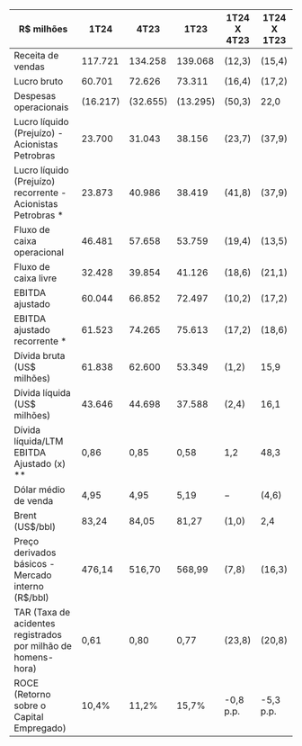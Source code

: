 |R$ milhões|1T24|4T23|1T23|1T24 X 4T23|1T24 X 1T23|
|---|---|---|---|---|---|
|Receita de vendas|117.721|134.258|139.068|(12,3)|(15,4)|
|Lucro bruto|60.701|72.626|73.311|(16,4)|(17,2)|
|Despesas operacionais|(16.217)|(32.655)|(13.295)|(50,3)|22,0|
|Lucro líquido (Prejuízo) - Acionistas Petrobras|23.700|31.043|38.156|(23,7)|(37,9)|
|Lucro líquido (Prejuízo) recorrente - Acionistas Petrobras *|23.873|40.986|38.419|(41,8)|(37,9)|
|Fluxo de caixa operacional|46.481|57.658|53.759|(19,4)|(13,5)|
|Fluxo de caixa livre|32.428|39.854|41.126|(18,6)|(21,1)|
|EBITDA ajustado|60.044|66.852|72.497|(10,2)|(17,2)|
|EBITDA ajustado recorrente *|61.523|74.265|75.613|(17,2)|(18,6)|
|Dívida bruta (US$ milhões)|61.838|62.600|53.349|(1,2)|15,9|
|Dívida líquida (US$ milhões)|43.646|44.698|37.588|(2,4)|16,1|
|Dívida líquida/LTM EBITDA Ajustado (x) **|0,86|0,85|0,58|1,2|48,3|
|Dólar médio de venda|4,95|4,95|5,19|−|(4,6)|
|Brent (US$/bbl)|83,24|84,05|81,27|(1,0)|2,4|
|Preço derivados básicos - Mercado interno (R$/bbl)|476,14|516,70|568,99|(7,8)|(16,3)|
|TAR (Taxa de acidentes registrados por milhão de homens-hora)|0,61|0,80|0,77|(23,8)|(20,8)|
|ROCE (Retorno sobre o Capital Empregado)|10,4%|11,2%|15,7%|-0,8 p.p.|-5,3 p.p.|